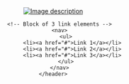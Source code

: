 <!DOCTYPE html>
<html lang="en">
<head>
    <meta charset="UTF-8">
    <meta name="viewport" content="width=device-width, initial-scale=1.0">
    <title>My HTML Page</title>
</head>
<body>
    <header>
        <!-- Link element with an image -->
        <a href="#">
            <img src="path/to/your/image.jpg" alt="Image description">
        </a>

        <!-- Block of 3 link elements -->
        <nav>
            <ul>
                <li><a href="#">Link 1</a></li>
                <li><a href="#">Link 2</a></li>
                <li><a href="#">Link 3</a></li>
            </ul>
        </nav>
    </header>
</body>
</html>


